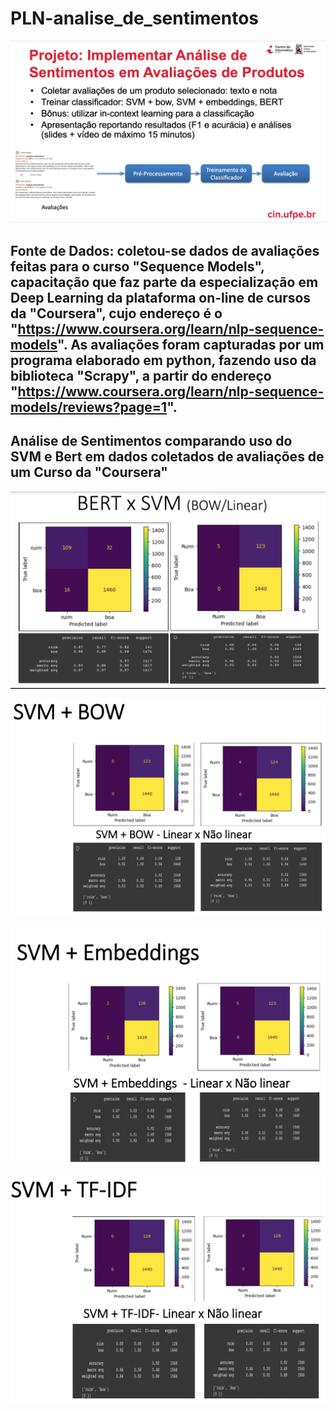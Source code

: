# PLN-analise_de_sentimentos

![](/img/Enunciado-do-Projeto.png)

## Fonte de Dados: coletou-se dados de avaliações feitas para o curso "Sequence Models", capacitação que faz parte da especialização em Deep Learning da plataforma on-line de cursos da "Coursera", cujo endereço é o "https://www.coursera.org/learn/nlp-sequence-models". As avaliações foram capturadas por um programa elaborado em python, fazendo uso da biblioteca "Scrapy", a partir do endereço "https://www.coursera.org/learn/nlp-sequence-models/reviews?page=1".


## Análise de Sentimentos comparando uso do SVM e Bert em dados coletados de avaliações de  um Curso da "Coursera"

![](/img/BERTxSVM-bow-linear.png)

![](/img/SVM-BOW.png)

![](/img/SVM-Embeddings.png)

![](/img/SVM-TF-IDF.png)

